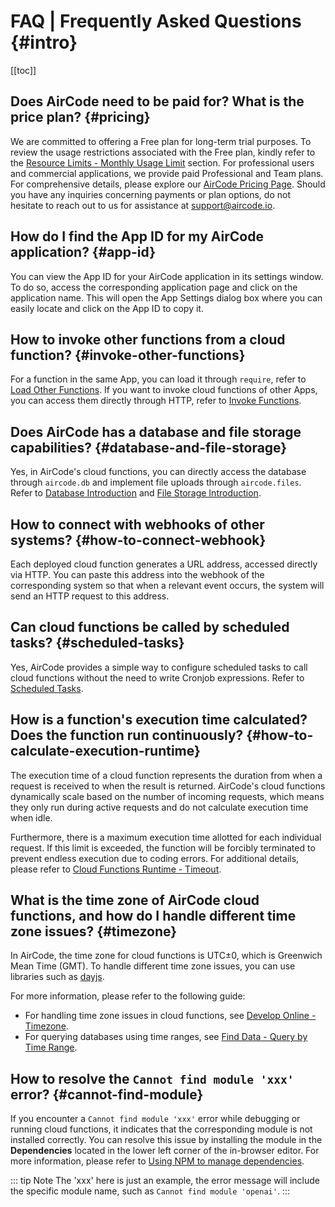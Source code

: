# FAQ | Frequently Asked Questions {#intro}

[[toc]]

## Does AirCode need to be paid for? What is the price plan? {#pricing}

We are committed to offering a Free plan for long-term trial purposes. To review the usage restrictions associated with the Free plan, kindly refer to the [Resource Limits - Monthly Usage Limit](/about/limits#monthly-usage) section. For professional users and commercial applications, we provide paid Professional and Team plans. For comprehensive details, please explore our [AirCode Pricing Page](https://aircode.io/pricing). Should you have any inquiries concerning payments or plan options, do not hesitate to reach out to us for assistance at [support@aircode.io](mailto:support@aircode.io).

## How do I find the App ID for my AirCode application? {#app-id}

You can view the App ID for your AirCode application in its settings window. To do so, access the corresponding application page and click on the application name. This will open the App Settings dialog box where you can easily locate and click on the App ID to copy it.

<ACImage src="/_images/1681195076163.png" mode="light" />
<ACImage src="/_images/1681195131773.png" mode="dark" />

## How to invoke other functions from a cloud function? {#invoke-other-functions}

For a function in the same App, you can load it through `require`, refer to [Load Other Functions](/guide/functions/require). If you want to invoke cloud functions of other Apps, you can access them directly through HTTP, refer to [Invoke Functions](/guide/functions/invoke).

## Does AirCode has a database and file storage capabilities? {#database-and-file-storage}

Yes, in AirCode's cloud functions, you can directly access the database through `aircode.db` and implement file uploads through `aircode.files`. Refer to [Database Introduction](/getting-started/database) and [File Storage Introduction](/getting-started/files).

## How to connect with webhooks of other systems? {#how-to-connect-webhook}

Each deployed cloud function generates a URL address, accessed directly via HTTP. You can paste this address into the webhook of the corresponding system so that when a relevant event occurs, the system will send an HTTP request to this address.

## Can cloud functions be called by scheduled tasks? {#scheduled-tasks}

Yes, AirCode provides a simple way to configure scheduled tasks to call cloud functions without the need to write Cronjob expressions. Refer to [Scheduled Tasks](/guide/functions/scheduled-tasks).

## How is a function's execution time calculated? Does the function run continuously? {#how-to-calculate-execution-runtime}

The execution time of a cloud function represents the duration from when a request is received to when the result is returned. AirCode's cloud functions dynamically scale based on the number of incoming requests, which means they only run during active requests and do not calculate execution time when idle.

Furthermore, there is a maximum execution time allotted for each individual request. If this limit is exceeded, the function will be forcibly terminated to prevent endless execution due to coding errors. For additional details, please refer to [Cloud Functions Runtime - Timeout](/reference/server/functions-runtime#execution-timeout).

## What is the time zone of AirCode cloud functions, and how do I handle different time zone issues? {#timezone}

In AirCode, the time zone for cloud functions is UTC±0, which is Greenwich Mean Time (GMT). To handle different time zone issues, you can use libraries such as [dayjs](https://day.js.org/).

For more information, please refer to the following guide:
- For handling time zone issues in cloud functions, see [Develop Online - Timezone](/guide/functions/development#timezone).
- For querying databases using time ranges, see [Find Data - Query by Time Range](/guide/database/find#date).

## How to resolve the `Cannot find module 'xxx'` error? {#cannot-find-module}

If you encounter a `Cannot find module 'xxx'` error while debugging or running cloud functions, it indicates that the corresponding module is not installed correctly. You can resolve this issue by installing the module in the **Dependencies** located in the lower left corner of the in-browser editor. For more information, please refer to [Using NPM to manage dependencies](/guide/functions/npm).

::: tip Note
The 'xxx' here is just an example, the error message will include the specific module name, such as `Cannot find module 'openai'`.
:::
